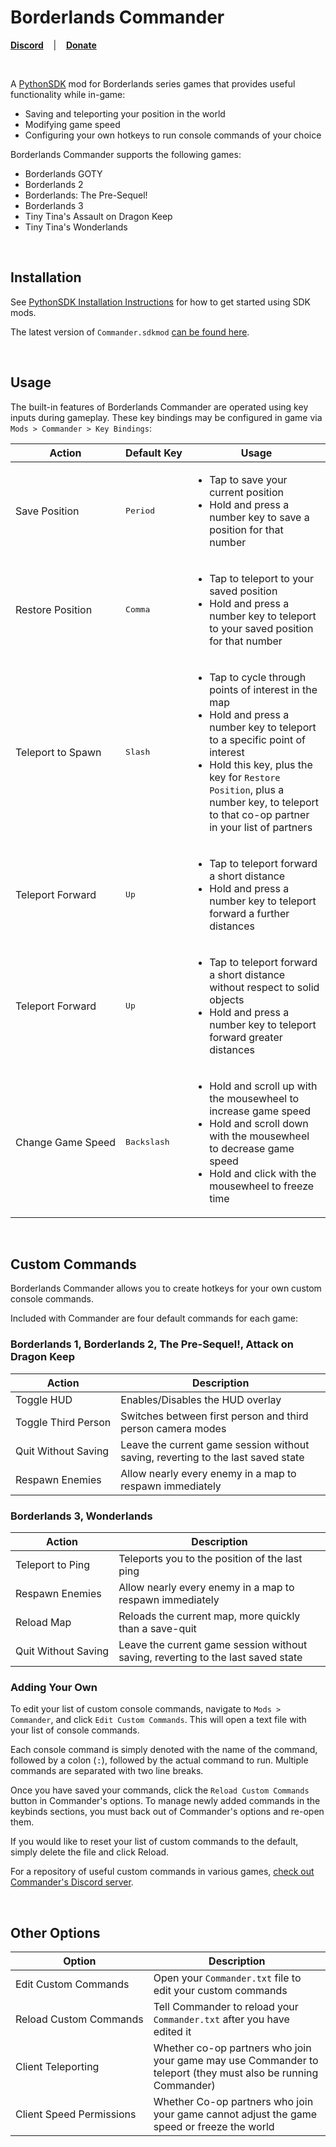 # Borderlands Commander

[**Discord**](https://discord.gg/54DE8uXvHE)&nbsp;&nbsp;&nbsp;&nbsp;|&nbsp;&nbsp;&nbsp;&nbsp;[**Donate**](https://streamlabs.com/mopioid/tip)

<br />

A [PythonSDK](https://bl-sdk.github.io/) mod for Borderlands series games that provides useful functionality while in-game:
* Saving and teleporting your position in the world
* Modifying game speed
* Configuring your own hotkeys to run console commands of your choice

Borderlands Commander supports the following games:
* Borderlands GOTY
* Borderlands 2
* Borderlands: The Pre-Sequel!
* Borderlands 3
* Tiny Tina's Assault on Dragon Keep
* Tiny Tina's Wonderlands

<br />

## Installation

See [PythonSDK Installation Instructions](https://bl-sdk.github.io/) for how to get started using SDK mods.

The latest version of `Commander.sdkmod` [can be found here](https://github.com/mopioid/Borderlands-Commander/releases).

<br />

## Usage

The built-in features of Borderlands Commander are operated using key inputs during gameplay. These key bindings may be configured in game via `Mods > Commander > Key Bindings`:

| Action| Default&nbsp;Key | Usage |
|-|-|-|
| Save&nbsp;Position | <kbd>Period</kbd> | <ul><li>Tap to save your current position</li><li>Hold and press a number key to save a position for that number</li></ul> |
| Restore&nbsp;Position | <kbd>Comma</kbd> | <ul><li>Tap to teleport to your saved position</li><li>Hold and press a number key to teleport to your saved position for that number</li></ul> |
| Teleport&nbsp;to&nbsp;Spawn | <kbd>Slash</kbd> | <ul><li>Tap to cycle through points of interest in the map</li><li>Hold and press a number key to teleport to a specific point of interest</li><li>Hold this key, plus the key for `Restore Position`, plus a number key, to teleport to that co-op partner in your list of partners</li></ul> |
| Teleport&nbsp;Forward | <kbd>Up</kbd> | <ul><li>Tap to teleport forward a short distance</li><li>Hold and press a number key to teleport forward a further distances</li></ul> |
| Teleport&nbsp;Forward | <kbd>Up</kbd> | <ul><li>Tap to teleport forward a short distance without respect to solid objects</li><li>Hold and press a number key to teleport forward greater distances</li></ul> |
| Change&nbsp;Game&nbsp;Speed | <kbd>Backslash</kbd> | <ul><li>Hold and scroll up with the mousewheel to increase game speed</li><li>Hold and scroll down with the mousewheel to decrease game speed</li><li>Hold and click with the mousewheel to freeze time</li></ul> |

<br />

## Custom Commands

Borderlands Commander allows you to create hotkeys for your own custom console commands.

Included with Commander are four default commands for each game:

### Borderlands 1, Borderlands 2, The Pre-Sequel!, Attack on Dragon Keep

| Action | Description |
|-|-|
| Toggle&nbsp;HUD | Enables/Disables the HUD overlay |
| Toggle&nbsp;Third&nbsp;Person | Switches between first person and third person camera modes |
| Quit&nbsp;Without&nbsp;Saving | Leave the current game session without saving, reverting to the last saved state |
| Respawn&nbsp;Enemies | Allow nearly every enemy in a map to respawn immediately |

### Borderlands 3, Wonderlands

| Action | Description |
|-|-|
| Teleport&nbsp;to&nbsp;Ping | Teleports you to the position of the last ping |
| Respawn&nbsp;Enemies | Allow nearly every enemy in a map to respawn immediately |
| Reload&nbsp;Map | Reloads the current map, more quickly than a save-quit |
| Quit&nbsp;Without&nbsp;Saving | Leave the current game session without saving, reverting to the last saved state |

### Adding Your Own

To edit your list of custom console commands, navigate to `Mods > Commander`, and click `Edit Custom Commands`. This will open a text file with your list of console commands.

Each console command is simply denoted with the name of the command, followed by a colon (<kbd>:</kbd>), followed by the actual command to run. Multiple commands are separated with two line breaks.

Once you have saved your commands, click the `Reload Custom Commands` button in Commander's options. To manage newly added commands in the keybinds sections, you must back out of Commander's options and re-open them.

If you would like to reset your list of custom commands to the default, simply delete the file and click Reload.

For a repository of useful custom commands in various games, [check out Commander's Discord server](https://discord.gg/54DE8uXvHE).

<br />

## Other Options

| Option | Description |
|-|-|
| Edit&nbsp;Custom&nbsp;Commands | Open your `Commander.txt` file to edit your custom commands |
| Reload&nbsp;Custom&nbsp;Commands | Tell Commander to reload your `Commander.txt` after you have edited it |
| Client&nbsp;Teleporting | Whether co-op partners who join your game may use Commander to teleport (they must also be running Commander) |
| Client&nbsp;Speed&nbsp;Permissions | Whether Co-op partners who join your game cannot adjust the game speed or freeze the world |

